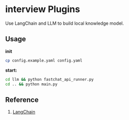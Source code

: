 # interview Plugins

Use LangChain and LLM to build local knowledge model.

## Usage

**init**

```bash
cp config.example.yaml config.yaml
```

**start:**

```bash
cd llm && python fastchat_api_runner.py
cd .. && python main.py
```

## Reference

1. [LangChain](https://github.com/langchain-ai/langchain)